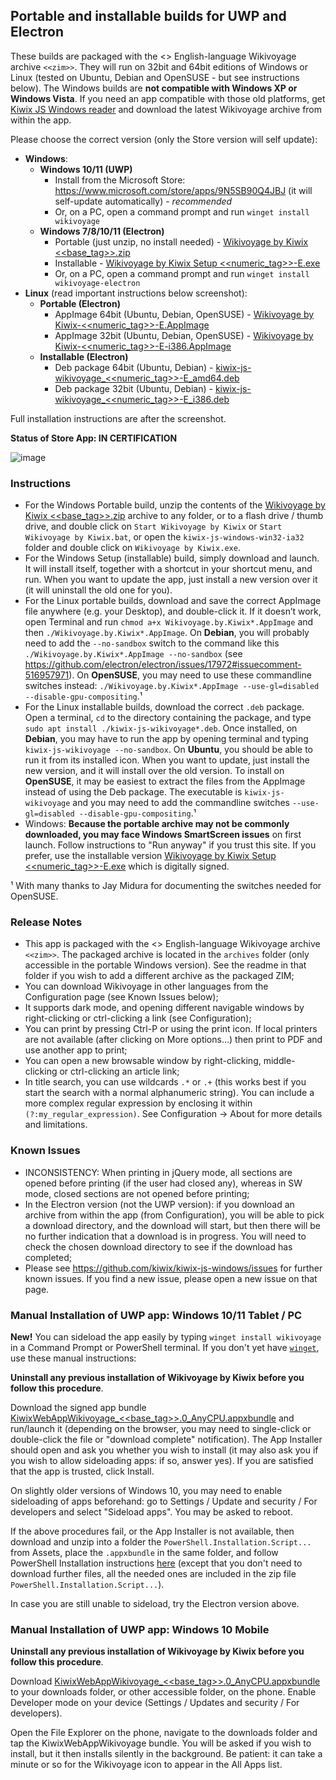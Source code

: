 ## Portable and installable builds for UWP and Electron

These builds are packaged with the <<date>> English-language Wikivoyage archive `<<zim>>`. They will run on 32bit and 64bit editions of Windows or Linux (tested on Ubuntu, Debian and OpenSUSE - but see instructions below). The Windows builds are **not compatible with Windows XP or Windows Vista**. If you need an app compatible with those old platforms, get [Kiwix JS Windows reader](https://kiwix.github.io/kiwix-js-windows/kiwix-js-nwjs.html) and download the latest Wikivoyage archive from within the app.

Please choose the correct version (only the Store version will self update):

* **Windows**:
  - **Windows 10/11 (UWP)**
    + Install from the Microsoft Store: https://www.microsoft.com/store/apps/9N5SB90Q4JBJ (it will self-update automatically) - *recommended*
    + Or, on a PC, open a command prompt and run `winget install wikivoyage`
  - **Windows 7/8/10/11 (Electron)**
    + Portable (just unzip, no install needed) - [Wikivoyage by Kiwix <<base_tag>>.zip](https://github.com/kiwix/kiwix-js-windows/releases/download/v<<base_tag>>-Wikivoyage/Kiwix.JS.Wikivoyage.<<base_tag>>.zip)
    + Installable - [Wikivoyage by Kiwix Setup <<numeric_tag>>-E.exe](https://github.com/kiwix/kiwix-js-windows/releases/download/v<<base_tag>>-Wikivoyage/Wikivoyage.by.Kiwix.Setup.<<numeric_tag>>-E.exe)
    + Or, on a PC, open a command prompt and run `winget install wikivoyage-electron`
* **Linux** (read important instructions below screenshot):
  - **Portable (Electron)**
    + AppImage 64bit (Ubuntu, Debian, OpenSUSE) - [Wikivoyage by Kiwix-<<numeric_tag>>-E.AppImage](https://github.com/kiwix/kiwix-js-windows/releases/download/v<<base_tag>>-Wikivoyage/Wikivoyage.by.Kiwix-<<numeric_tag>>-E.AppImage)
    + AppImage 32bit (Ubuntu, Debian, OpenSUSE) - [Wikivoyage by Kiwix-<<numeric_tag>>-E-i386.AppImage](https://github.com/kiwix/kiwix-js-windows/releases/download/v<<base_tag>>-Wikivoyage/Wikivoyage.by.Kiwix-<<numeric_tag>>-E-i386.AppImage)
  - **Installable (Electron)**
    + Deb package 64bit (Ubuntu, Debian) - [kiwix-js-wikivoyage_<<numeric_tag>>-E_amd64.deb](https://github.com/kiwix/kiwix-js-windows/releases/download/v<<base_tag>>-Wikivoyage/kiwix-js-wikivoyage_<<numeric_tag>>-E_amd64.deb)
    + Deb package 32bit (Ubuntu, Debian) - [kiwix-js-wikivoyage_<<numeric_tag>>-E_i386.deb](https://github.com/kiwix/kiwix-js-windows/releases/download/v<<base_tag>>-Wikivoyage/kiwix-js-wikivoyage_<<numeric_tag>>-E_i386.deb)

Full installation instructions are after the screenshot.

**Status of Store App: IN CERTIFICATION**

![image](https://user-images.githubusercontent.com/4304337/118415611-46484d00-b6a3-11eb-8586-11b23e3391be.png)

### Instructions

* For the Windows Portable build, unzip the contents of the [Wikivoyage by Kiwix <<base_tag>>.zip](https://github.com/kiwix/kiwix-js-windows/releases/download/v<<base_tag>>-Wikivoyage/Wikivoyage.by.Kiwix.<<base_tag>>.zip) archive to any folder, or to a flash drive / thumb drive, and double click on `Start Wikivoyage by Kiwix` or `Start Wikivoyage by Kiwix.bat`, or open the `kiwix-js-windows-win32-ia32` folder and double click on `Wikivoyage by Kiwix.exe`.
* For the Windows Setup (installable) build, simply download and launch. It will install itself, together with a shortcut in your shortcut menu, and run. When you want to update the app, just install a new version over it (it will uninstall the old one for you).
* For the Linux portable builds, download and save the correct AppImage file anywhere (e.g. your Desktop), and double-click it. If it doesn’t work, open Terminal and run `chmod a+x Wikivoyage.by.Kiwix*.AppImage` and then `./Wikivoyage.by.Kiwix*.AppImage`. On **Debian**, you will probably need to add the `--no-sandbox` switch to the command like this `./Wikivoyage.by.Kiwix*.AppImage --no-sandbox` (see https://github.com/electron/electron/issues/17972#issuecomment-516957971). On **OpenSUSE**, you may need to use these commandline switches instead: `./Wikivoyage.by.Kiwix*.AppImage --use-gl=disabled --disable-gpu-compositing`.¹
* For the Linux installable builds, download the correct `.deb` package. Open a terminal, `cd` to the directory containing the package, and type `sudo apt install ./kiwix-js-wikivoyage*.deb`. Once installed, on **Debian**, you may have to run the app by opening terminal and typing `kiwix-js-wikivoyage --no-sandbox`. On **Ubuntu**, you should be able to run it from its installed icon. When you want to update, just install the new version, and it will install over the old version. To install on **OpenSUSE**, it may be easiest to extract the files from the AppImage instead of using the Deb package. The executable is `kiwix-js-wikivoyage` and you may need to add the commandline switches `--use-gl=disabled --disable-gpu-compositing`.¹
* Windows: **Because the portable archive may not be commonly downloaded, you may face Windows SmartScreen issues** on first launch. Follow instructions to "Run anyway" if you trust this site. If you prefer, use the installable version [Wikivoyage by Kiwix Setup <<numeric_tag>>-E.exe](https://github.com/kiwix/kiwix-js-windows/releases/download/v<<base_tag>>-Wikivoyage/Wikivoyage.by.Kiwix.Setup.<<numeric_tag>>-E.exe) which is digitally signed.

¹ With many thanks to Jay Midura for documenting the switches needed for OpenSUSE.

### Release Notes

* This app is packaged with the <<date>> English-language Wikivoyage archive `<<zim>>`. The packaged archive is located in the `archives` folder (only accessible in the portable Windows version). See the readme in that folder if you wish to add a different archive as the packaged ZIM;
* You can download Wikivoyage in other languages from the Configuration page (see Known Issues below);
* It supports dark mode, and opening different navigable windows by right-clicking or ctrl-clicking a link (see Configuration);
* You can print by pressing Ctrl-P or using the print icon. If local printers are not available (after clicking on More options...) then print to PDF and use another app to print;
* You can open a new browsable window by right-clicking, middle-clicking or ctrl-clicking an article link;
* In title search, you can use wildcards `.*` or `.+` (this works best if you start the search with a normal alphanumeric string). You can include a more complex regular expression by enclosing it within `(?:my_regular_expression)`. See Configuration -> About for more details and limitations.

### Known Issues

* INCONSISTENCY: When printing in jQuery mode, all sections are opened before printing (if the user had closed any), whereas in SW mode, closed sections are not opened before printing;
* In the Electron version (not the UWP version): if you download an archive from within the app (from Configuration), you will be able to pick a download directory, and the download will start, but then there will be no further indication that a download is in progress. You will need to check the chosen download directory to see if the download has completed;
* Please see https://github.com/kiwix/kiwix-js-windows/issues for further known issues. If you find a new issue, please open a new issue on that page.

### Manual Installation of UWP app: Windows 10/11 Tablet / PC

**New!** You can sideload the app easily by typing `winget install wikivoyage` in a Command Prompt or PowerShell terminal. If you don't yet have [`winget`](https://docs.microsoft.com/en-us/windows/package-manager/winget/), use these manual instructions:

**Uninstall any previous installation of Wikivoyage by Kiwix before you follow this procedure**.

Download the signed app bundle [KiwixWebAppWikivoyage_<<base_tag>>.0_AnyCPU.appxbundle](https://github.com/kiwix/kiwix-js-windows/releases/download/v<<base_tag>>-Wikivoyage/KiwixWebAppWikivoyage_<<base_tag>>.0_AnyCPU.appxbundle) and run/launch it (depending on the browser, you may need to single-click or double-click the file or "download complete" notification). The App Installer should open and ask you whether you wish to install (it may also ask you if you wish to allow sideloading apps: if so, answer yes). If you are satisfied that the app is trusted, click Install.

On slightly older versions of Windows 10, you may need to enable sideloading of apps beforehand: go to Settings / Update and security / For developers and select "Sideload apps". You may be asked to reboot.

If the above procedures fail, or the App Installer is not available, then download and unzip into a folder the `PowerShell.Installation.Script...` from Assets, place the `.appxbundle` in the same folder, and follow PowerShell Installation instructions [here](https://github.com/kiwix/kiwix-js-windows/tree/master/AppPackages#windows-10-tablet--pc) (except that you don't need to download further files, all the needed ones are included in the zip file `PowerShell.Installation.Script...`).

In case you are still unable to sideload, try the Electron version above.

### Manual Installation of UWP app: Windows 10 Mobile

**Uninstall any previous installation of Wikivoyage by Kiwix before you follow this procedure**.

Download [KiwixWebAppWikivoyage_<<base_tag>>.0_AnyCPU.appxbundle](https://github.com/kiwix/kiwix-js-windows/releases/download/v<<base_tag>>-Wikivoyage/KiwixWebAppWikivoyage_<<base_tag>>.0_AnyCPU.appxbundle) to your downloads folder, or other accessible folder, on the phone. Enable Developer mode on your device (Settings / Updates and security / For developers). 

Open the File Explorer on the phone, navigate to the downloads folder and tap the KiwixWebAppWikivoyage bundle. You will be asked if you wish to install, but it then installs silently in the background. Be patient: it can take a minute or so for the Wikivoyage icon to appear in the All Apps list.
